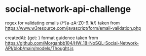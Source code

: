 # social-network-api-challenge

regex for validating emails (/^[a-zA-Z0-9.!#$%&'*+/=?^_`{|}~-]+@[a-zA-Z0-9-]+(?:\.[a-zA-Z0-9-]+)*$/) taken from https://www.w3resource.com/javascript/form/email-validation.php

createdAt: {get: } format guidence taken from https://github.com/Morganbb104/HW_18-NoSQL-Social-Network-API/blob/main/models/Thought.js